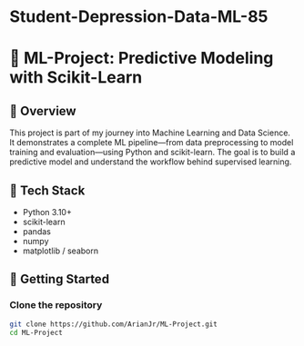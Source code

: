 # Student-Depression-Data-ML-85

# 🧠 ML-Project: Predictive Modeling with Scikit-Learn

## 📌 Overview
This project is part of my journey into Machine Learning and Data Science. It demonstrates a complete ML pipeline—from data preprocessing to model training and evaluation—using Python and scikit-learn. The goal is to build a predictive model and understand the workflow behind supervised learning.

## 🧰 Tech Stack
- Python 3.10+
- scikit-learn
- pandas
- numpy
- matplotlib / seaborn

## 🚀 Getting Started

### Clone the repository
```bash
git clone https://github.com/ArianJr/ML-Project.git
cd ML-Project
